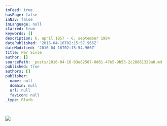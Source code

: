 ```yaml
---
inFeed: true
hasPage: false
inNav: false
inLanguage: null
starred: true
keywords: []
description: 6. april 1857 - 6. september 1904
datePublished: '2016-04-16T02:15:57.965Z'
dateModified: '2016-04-16T02:15:54.966Z'
title: Per Sivle
author: []
sourcePath: _posts/2016-04-16-83e82507-0d61-47e5-9b53-2c28861329a8.md
published: true
authors: []
publisher:
  name: null
  domain: null
  url: null
  favicon: null
_type: Blurb

---
```

![](https://the-grid-user-content.s3-us-west-2.amazonaws.com/ff09a136-b45e-4433-9170-bd1e4cfd95cc.png)